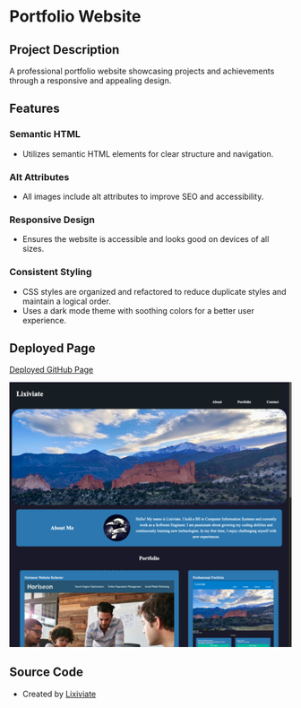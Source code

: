 # Portfolio Website

## Project Description

A professional portfolio website showcasing projects and achievements through a responsive and appealing design.

## Features

### Semantic HTML

- Utilizes semantic HTML elements for clear structure and navigation.

### Alt Attributes

- All images include alt attributes to improve SEO and accessibility.

### Responsive Design

- Ensures the website is accessible and looks good on devices of all sizes.

### Consistent Styling

- CSS styles are organized and refactored to reduce duplicate styles and maintain a logical order.
- Uses a dark mode theme with soothing colors for a better user experience.

## Deployed Page

[Deployed GitHub Page](https://lixiviate.github.io/C2-Professional-Portfolio/)

![Example Screenshot](./assets/images/project2.png)

## Source Code

- Created by [Lixiviate](https://github.com/Lixiviate)
